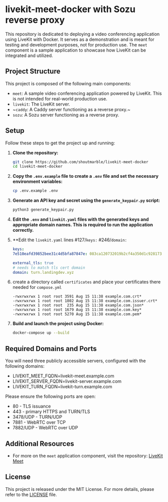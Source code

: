 # livekit-meet-docker with Sozu reverse proxy

This repository is dedicated to deploying a video conferencing application using LiveKit with Docker. It serves as a demonstration and is meant for testing and development purposes, not for production use. The `meet` component is a sample application to showcase how LiveKit can be integrated and utilized.

## Project Structure

This project is composed of the following main components:

- `meet`: A sample video conferencing application powered by LiveKit. This is not intended for real-world production use.
- `livekit`: The LiveKit server.
- ~`caddy`: A Caddy server functioning as a reverse proxy.~
- `sozu`: A Sozu server functioning as a reverse proxy.

## Setup

Follow these steps to get the project up and running:

1. **Clone the repository:**

    ```bash
    git clone https://github.com/shoutmarble/livekit-meet-docker
    cd livekit-meet-docker
    ```

2. **Copy the `.env.example` file to create a `.env` file and set the necessary environment variables:**

    ```bash
    cp .env.example .env
    ```

3. **Generate an API key and secret using the `generate_keypair.py` script:**

    ```bash
    python3 generate_keypair.py
    ```

4. **Edit the `.env` and `livekit.yaml` files with the generated keys and appropriate domain names. This is required to run the application correctly.**

5. **Edit the `livekit.yaml` lines #127/`keys:` #246/`domain:`

    ```YAML
    keys:
    7e510eafd39852bee31c4d5bfa87847e: 083ca120732019b2cf4a350d1c928173
    ```
    
    ```YAML
    external_tls: true
    # needs to match tls cert domain
    domain: turn.landingdev.xyz
    ```
6. create a directory called `certificates` and place your certificates there needed for `compose.yml`
    ```
    -rwxrwxrwx 1 root root 3591 Aug 15 11:38 example.com.crt*
    -rwxrwxrwx 1 root root 1802 Aug 15 11:38 example.com.issuer.crt*
    -rwxrwxrwx 1 root root  235 Aug 15 11:38 example.com.json*
    -rwxrwxrwx 1 root root 1679 Aug 15 11:38 example.com.key*
    -rwxrwxrwx 1 root root 5270 Aug 15 11:38 example.com.pem*
    ```
6. **Build and launch the project using Docker:**

    ```bash
    docker-compose up --build
    ```

## Required Domains and Ports

You will need three publicly accessible servers, configured with the following domains:
- LIVEKIT_MEET_FQDN=livekit-meet.example.com
- LIVEKIT_SERVER_FQDN=livekit-server.example.com
- LIVEKIT_TURN_FQDN=livekit-turn.example.com

Please ensure the following ports are open:
- 80 - TLS issuance
- 443 - primary HTTPS and TURN/TLS
- 3478/UDP - TURN/UDP
- 7881 - WebRTC over TCP
- 7882/UDP - WebRTC over UDP

## Additional Resources

- For more on the `meet` application component, visit the repository: [LiveKit Meet](https://github.com/livekit-examples/meet)

## License

This project is released under the MIT License. For more details, please refer to the [LICENSE](./LICENSE) file.
